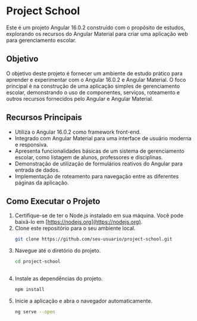 # Project School

Este é um projeto Angular 16.0.2 construído com o propósito de estudos, explorando os recursos do Angular Material para criar uma aplicação web para gerenciamento escolar.

## Objetivo
O objetivo deste projeto é fornecer um ambiente de estudo prático para aprender e experimentar com o Angular 16.0.2 e Angular Material. O foco principal é na construção de uma aplicação simples de gerenciamento escolar, demonstrando o uso de componentes, serviços, roteamento e outros recursos fornecidos pelo Angular e Angular Material.

## Recursos Principais
- Utiliza o Angular 16.0.2 como framework front-end.
- Integrado com Angular Material para uma interface de usuário moderna e responsiva.
- Apresenta funcionalidades básicas de um sistema de gerenciamento escolar, como listagem de alunos, professores e disciplinas.
- Demonstração de utilização de formulários reativos do Angular para entrada de dados.
- Implementação de roteamento para navegação entre as diferentes páginas da aplicação.

## Como Executar o Projeto
1. Certifique-se de ter o Node.js instalado em sua máquina. Você pode baixá-lo em [https://nodejs.org](https://nodejs.org).
2. Clone este repositório para o seu ambiente local.
   ```bash
   git clone https://github.com/seu-usuario/project-school.git

3. Navegue até o diretório do projeto.
   ```bash
   cd project-school
  
4. Instale as dependências do projeto.
   ```bash
   npm install
   
5. Inicie a aplicação e abra o navegador automaticamente.
   ```bash
   ng serve --open
